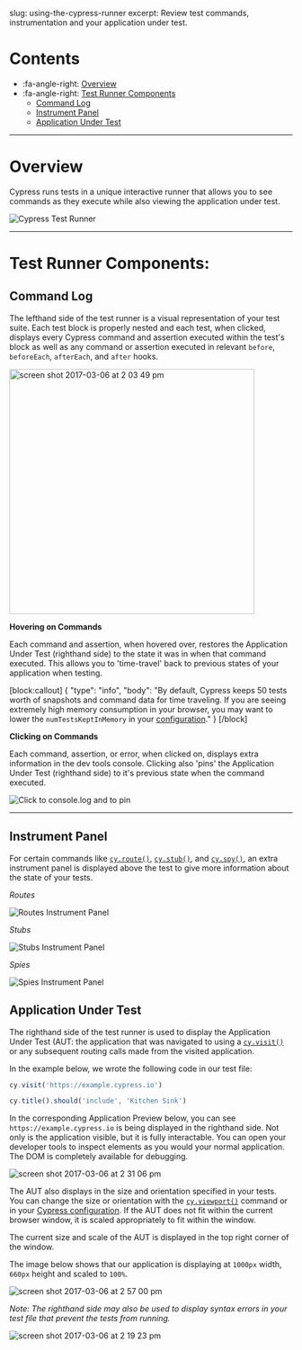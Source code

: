 slug: using-the-cypress-runner
excerpt: Review test commands, instrumentation and your application under test.

# Contents

- :fa-angle-right: [Overview](#section-overview)
- :fa-angle-right: [Test Runner Components](#section-test-runner-components)
  - [Command Log](#section-command-log)
  - [Instrument Panel](#section-instrument-panel)
  - [Application Under Test](#section-application-under-test)

***

# Overview

Cypress runs tests in a unique interactive runner that allows you to see commands as they execute while also viewing the application under test.

![Cypress Test Runner](https://www.cypress.io/img/test-runner-gui-in-browser.9e6f99d7.png)

***

# Test Runner Components:

## Command Log

The lefthand side of the test runner is a visual representation of your test suite. Each test block is properly nested and each test, when clicked, displays every Cypress command and assertion executed within the test's block as well as any command or assertion executed in relevant `before`, `beforeEach`, `afterEach`, and `after` hooks.

<img width="436" alt="screen shot 2017-03-06 at 2 03 49 pm" src="https://cloud.githubusercontent.com/assets/1271364/23626797/1a6a59f6-027c-11e7-9ca5-7451b97557a9.png">

**Hovering on Commands**

Each command and assertion, when hovered over, restores the Application Under Test (righthand side) to the state it was in when that command executed. This allows you to 'time-travel' back to previous states of your application when testing.

[block:callout]
{
  "type": "info",
  "body": "By default, Cypress keeps 50 tests worth of snapshots and command data for time traveling. If you are seeing extremely high memory consumption in your browser, you may want to lower the `numTestsKeptInMemory` in your [configuration](https://on.cypress.io/guides/configuration#section-global)."
}
[/block]


**Clicking on Commands**

Each command, assertion, or error, when clicked on, displays extra information in the dev tools console. Clicking also 'pins' the Application Under Test (righthand side) to it's previous state when the command executed.

![Click to console.log and to pin](https://cloud.githubusercontent.com/assets/1271364/23626854/59b2e6dc-027c-11e7-8c9e-7b4c9162f4c5.png)


***

## Instrument Panel

For certain commands like [`cy.route()`](https://on.cypress.io/api/route), [`cy.stub()`](https://on.cypress.io/api/stub), and [`cy.spy()`](https://on.cypress.io/api/spy), an extra instrument panel is displayed above the test to give more information about the state of your tests.

*Routes*

![Routes Instrument Panel](https://cloud.githubusercontent.com/assets/1271364/23625143/2500b172-0276-11e7-824a-590562176818.png)

*Stubs*

![Stubs Instrument Panel](https://cloud.githubusercontent.com/assets/1157043/22437473/335f7104-e6f6-11e6-8ee8-74dc21e7d4fa.png)

*Spies*

![Spies Instrument Panel](https://cloud.githubusercontent.com/assets/1157043/22437713/1d5f7be6-e6f7-11e6-9457-f35cbeaa5385.png)

## Application Under Test

The righthand side of the test runner is used to display the Application Under Test (AUT: the application that was navigated to using a [`cy.visit()`](https://on.cypress.io/api/visit) or any subsequent routing calls made from the visited application.

In the example below, we wrote the following code in our test file:

```javascript
cy.visit('https://example.cypress.io')

cy.title().should('include', 'Kitchen Sink')
```

In the corresponding Application Preview below, you can see `https://example.cypress.io` is being displayed in the righthand side. Not only is the application visible, but it is fully interactable. You can open your developer tools to inspect elements as you would your normal application. The DOM is completely available for debugging.

![screen shot 2017-03-06 at 2 31 06 pm](https://cloud.githubusercontent.com/assets/1271364/23626182/ec9d421a-0279-11e7-8ff2-42f33d2fe1ca.png)

The AUT also displays in the size and orientation specified in your tests. You can change the size or orientation with the [`cy.viewport()`](https://on.cypress.io/api/viewport) command or in your [Cypress configuration](https://docs.cypress.io/docs/configuration#section-viewport). If the AUT does not fit within the current browser window, it is scaled appropriately to fit within the window.

The current size and scale of the AUT is displayed in the top right corner of the window.

The image below shows that our application is displaying at `1000px` width, `660px` height and scaled to `100%`.

![screen shot 2017-03-06 at 2 57 00 pm](https://cloud.githubusercontent.com/assets/1271364/23627080/43eda9c6-027d-11e7-8cb9-270e074587cb.png)


*Note: The righthand side may also be used to display syntax errors in your test file that prevent the tests from running.*

![screen shot 2017-03-06 at 2 19 23 pm](https://cloud.githubusercontent.com/assets/1271364/23625643/f04a6976-0277-11e7-8ff2-0be479e79e8a.png)

